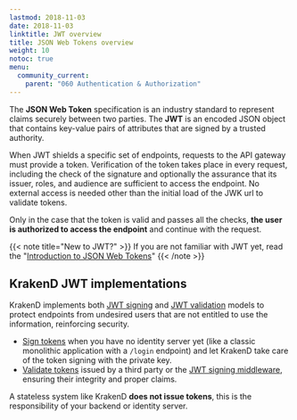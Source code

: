```yaml
---
lastmod: 2018-11-03
date: 2018-11-03
linktitle: JWT overview
title: JSON Web Tokens overview
weight: 10
notoc: true
menu:
  community_current:
    parent: "060 Authentication & Authorization"
---
```


The **JSON Web Token** specification is an industry standard to represent claims securely between two parties. The **JWT** is an encoded JSON object that contains key-value pairs of attributes that are signed by a trusted authority.

When JWT shields a specific set of endpoints, requests to the API gateway must provide a token. Verification of the token takes place in every request, including the check of the signature and optionally the assurance that its issuer, roles, and audience are sufficient to access the endpoint. No external access is needed other than the initial load of the JWK url to validate tokens.

Only in the case that the token is valid and passes all the checks, **the user is authorized to access the endpoint** and continue with the request.

{{< note title="New to JWT?" >}}
If you are not familiar with JWT yet, read the "[Introduction to JSON Web Tokens](https://jwt.io/introduction/)"
{{< /note >}}

## KrakenD JWT implementations
KrakenD implements both [JWT signing](/docs/authorization/jwt-signing/) and [JWT validation](/docs/authorization/jwt-validation/) models to protect endpoints from undesired users that are not entitled to use the information, reinforcing security.

- [Sign tokens](/docs/authorization/jwt-signing/) when you have no identity server yet (like a classic monolithic application with a `/login` endpoint) and let KrakenD take care of the token signing with the private key.
- [Validate tokens](/docs/authorization/jwt-validation/) issued by a third party or the [JWT signing middleware](/docs/authorization/jwt-signing/), ensuring their integrity and proper claims.


A stateless system like KrakenD **does not issue tokens**, this is the responsibility of your backend or identity server.
